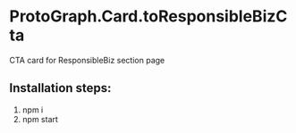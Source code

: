 # ProtoGraph.Card.toResponsibleBizCta

CTA card for ResponsibleBiz section page

## Installation steps:
1) npm i
2) npm start